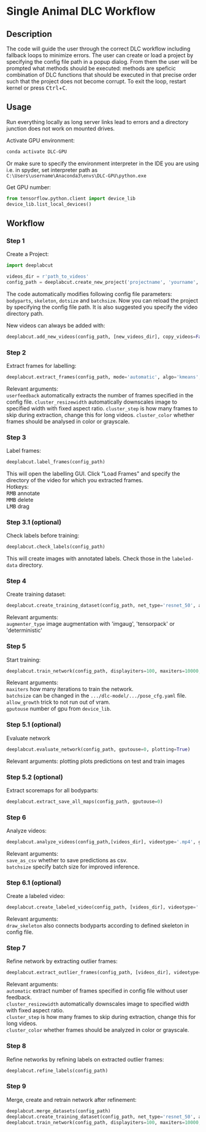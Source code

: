 # Single Animal DLC Workflow

## Description

The code will guide the user through the correct DLC workflow including fallback loops to minimize errors. The user can create or load a project by specifying the config file path in a popup dialog. From them the user will be prompted what methods should be executed: methods are speficic combination of DLC functions that should be executed in that precise order such that the project does not become corrupt. To exit the loop, restart kernel or press <kbd>Ctrl</kbd>+<kbd>C</kbd>.

## Usage

Run everything locally as long server links lead to errors and a directory junction does not work on mounted drives.

Activate GPU environment:
```bash
conda activate DLC-GPU
```
Or make sure to specify the environment interpreter in the IDE you are using i.e. in spyder, set interpreter path as `C:\Users\username\Anaconda3\envs\DLC-GPU\python.exe`

Get GPU number:
```python
from tensorflow.python.client import device_lib
device_lib.list_local_devices()
```

## Workflow

### Step 1

Create a Project:
```python
import deeplabcut

videos_dir = r'path_to_videos'
config_path = deeplabcut.create_new_project('projectname', 'yourname', [videos_dir], copy_videos=True, videotype='.mp4', multianimal=False)
```
The code automatically modifies following config file parameters: `bodyparts`, `skeleton`, `dotsize` and `batchsize`. Now you can reload the project by specifying the config file path. It is also suggested you specify the video directory path.

New videos can always be added with:

```python
deeplabcut.add_new_videos(config_path, [new_videos_dir], copy_videos=False)
```

### Step 2

Extract frames for labelling:
```python
deeplabcut.extract_frames(config_path, mode='automatic', algo='kmeans', userfeedback=False, cluster_resizewidth=10, cluster_step=1)
```
Relevant arguments:\
`userfeedback` automatically extracts the number of frames specified in the config file.
`cluster_resizewidth` automatically downscales image to specified width with fixed aspect ratio.
`cluster_step` is how many frames to skip during extraction, change this for long videos.
`cluster_color` whether frames should be analysed in color or grayscale.

### Step 3

Label frames:
```python
deeplabcut.label_frames(config_path)
```
This will open the labelling GUI. Click "Load Frames" and specify the directory of the video for which you extracted frames.\
Hotkeys:\
<kbd>RMB</kbd> annotate\
<kbd>MMB</kbd> delete\
<kbd>LMB</kbd> drag

### Step 3.1 (optional)

Check labels before training:
```python
deeplabcut.check_labels(config_path)
```
This will create images with annotated labels. Check those in the `labeled-data` directory.

### Step 4

Create training dataset:
```python
deeplabcut.create_training_dataset(config_path, net_type='resnet_50', augmenter_type='imgaug')
```
Relevant arguments:\
`augmenter_type` image augmentation with 'imgaug', 'tensorpack' or 'deterministic'

### Step 5

Start training:
```python
deeplabcut.train_network(config_path, displayiters=100, maxiters=10000, allow_growth=True, gputouse=0)
```
Relevant arguments:\
`maxiters` how many iterations to train the network.\
`batchsize` can be changed in the `.../dlc-model/.../pose_cfg.yaml` file.\
`allow_growth` trick to not run out of vram.\
`gputouse` number of gpu from `device_lib`.

### Step 5.1 (optional)

Evaluate network
```python
deeplabcut.evaluate_network(config_path, gputouse=0, plotting=True)
```
Relevant arguments:
plotting plots predictions on test and train images

### Step 5.2 (optional)

Extract scoremaps for all bodyparts:
```python
deeplabcut.extract_save_all_maps(config_path, gputouse=0)
```

### Step 6

Analyze videos:
```python
deeplabcut.analyze_videos(config_path,[videos_dir], videotype='.mp4', gputouse=0, batchsize=None, save_as_csv=False)
```
Relevant arguments:\
`save_as_csv` whether to save predictions as csv.\
`batchsize` specify batch size for improved inference.

### Step 6.1 (optional)

Create a labeled video:
```python
deeplabcut.create_labeled_video(config_path, [videos_dir], videotype='.mp4', draw_skeleton=True)
```
Relevant arguments:\
`draw_skeleton` also connects bodyparts according to defined skeleton in config file.

### Step 7

Refine network by extracting outlier frames:
```python
deeplabcut.extract_outlier_frames(config_path, [videos_dir], videotype='.mp4', extractionalgorithm='kmeans', cluster_resizewidth=10, automatic=True, cluster_color=True)
```
Relevant arguments:\
`automatic` extract number of frames specified in config file without user feedback.\
`cluster_resizewidth` automatically downscales image to specified width with fixed aspect ratio.\
`cluster_step` is how many frames to skip during extraction, change this for long videos.\
`cluster_color` whether frames should be analyzed in color or grayscale.

### Step 8

Refine networks by refining labels on extracted outlier frames:
```python
deeplabcut.refine_labels(config_path)
```

### Step 9

Merge, create and retrain network after refinement:
```python
deeplabcut.merge_datasets(config_path)
deeplabcut.create_training_dataset(config_path, net_type='resnet_50', augmenter_type='imgaug')
deeplabcut.train_network(config_path, displayiters=100, maxiters=10000, allow_growth=True, gputouse=0)
```
